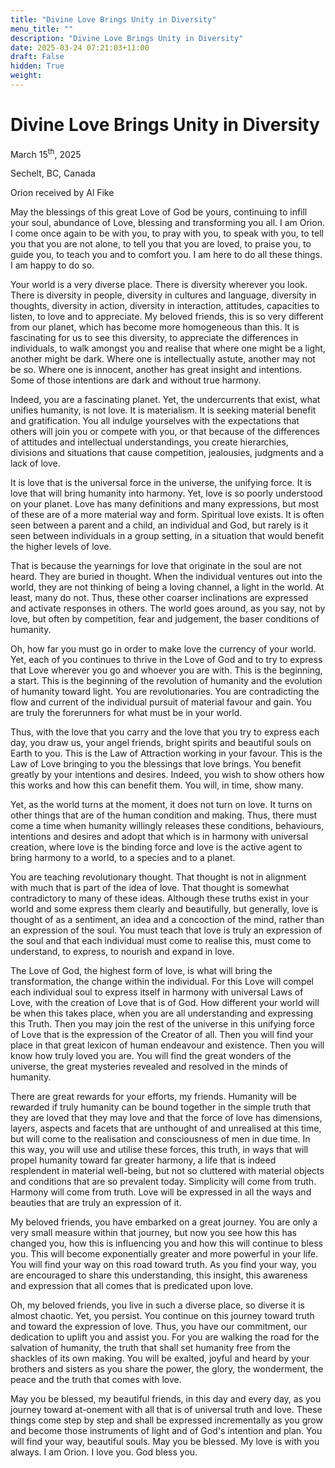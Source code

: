 ```yaml
---
title: "Divine Love Brings Unity in Diversity"
menu_title: ""
description: "Divine Love Brings Unity in Diversity"
date: 2025-03-24 07:21:03+11:00
draft: False
hidden: True
weight:
---
```

# Divine Love Brings Unity in Diversity

March 15<sup>th</sup>, 2025

Sechelt, BC, Canada

Orion received by Al Fike

May the blessings of this great Love of God be yours, continuing to infill your soul, abundance of Love, blessing and transforming you all. I am Orion. I come once again to be with you, to pray with you, to speak with you, to tell you that you are not alone, to tell you that you are loved, to praise you, to guide you, to teach you and to comfort you. I am here to do all these things. I am happy to do so.

Your world is a very diverse place. There is diversity wherever you look. There is diversity in people, diversity in cultures and language, diversity in thoughts, diversity in action, diversity in interaction, attitudes, capacities to listen, to love and to appreciate. My beloved friends, this is so very different from our planet, which has become more homogeneous than this. It is fascinating for us to see this diversity, to appreciate the differences in individuals, to walk amongst you and realise that where one might be a light, another might be dark. Where one is intellectually astute, another may not be so. Where one is innocent, another has great insight and intentions. Some of those intentions are dark and without true harmony.

Indeed, you are a fascinating planet. Yet, the undercurrents that exist, what unifies humanity, is not love. It is materialism. It is seeking material benefit and gratification. You all indulge yourselves with the expectations that others will join you or compete with you, or that because of the differences of attitudes and intellectual understandings, you create hierarchies, divisions and situations that cause competition, jealousies, judgments and a lack of love.

It is love that is the universal force in the universe, the unifying force. It is love that will bring humanity into harmony. Yet, love is so poorly understood on your planet. Love has many definitions and many expressions, but most of these are of a more material way and form. Spiritual love exists. It is often seen between a parent and a child, an individual and God, but rarely is it seen between individuals in a group setting, in a situation that would benefit the higher levels of love.

That is because the yearnings for love that originate in the soul are not heard. They are buried in thought. When the individual ventures out into the world, they are not thinking of being a loving channel, a light in the world. At least, many do not. Thus, these other coarser inclinations are expressed and activate responses in others. The world goes around, as you say, not by love, but often by competition, fear and judgement, the baser conditions of humanity.

Oh, how far you must go in order to make love the currency of your world. Yet, each of you continues to thrive in the Love of God and to try to express that Love wherever you go and whoever you are with. This is the beginning, a start. This is the beginning of the revolution of humanity and the evolution of humanity toward light. You are revolutionaries. You are contradicting the flow and current of the individual pursuit of material favour and gain. You are truly the forerunners for what must be in your world.

Thus, with the love that you carry and the love that you try to express each day, you draw us, your angel friends, bright spirits and beautiful souls on Earth to you. This is the Law of Attraction working in your favour. This is the Law of Love bringing to you the blessings that love brings. You benefit greatly by your intentions and desires. Indeed, you wish to show others how this works and how this can benefit them. You will, in time, show many.

Yet, as the world turns at the moment, it does not turn on love. It turns on other things that are of the human condition and making. Thus, there must come a time when humanity willingly releases these conditions, behaviours, intentions and desires and adopt that which is in harmony with universal creation, where love is the binding force and love is the active agent to bring harmony to a world, to a species and to a planet.

You are teaching revolutionary thought. That thought is not in alignment with much that is part of the idea of love. That thought is somewhat contradictory to many of these ideas. Although these truths exist in your world and some express them clearly and beautifully, but generally, love is thought of as a sentiment, an idea and a concoction of the mind, rather than an expression of the soul. You must teach that love is truly an expression of the soul and that each individual must come to realise this, must come to understand, to express, to nourish and expand in love.

The Love of God, the highest form of love, is what will bring the transformation, the change within the individual. For this Love will compel each individual soul to express itself in harmony with universal Laws of Love, with the creation of Love that is of God. How different your world will be when this takes place, when you are all understanding and expressing this Truth. Then you may join the rest of the universe in this unifying force of Love that is the expression of the Creator of all. Then you will find your place in that great lexicon of human endeavour and existence. Then you will know how truly loved you are. You will find the great wonders of the universe, the great mysteries revealed and resolved in the minds of humanity.

There are great rewards for your efforts, my friends. Humanity will be rewarded if truly humanity can be bound together in the simple truth that they are loved that they may love and that the force of love has dimensions, layers, aspects and facets that are unthought of and unrealised at this time, but will come to the realisation and consciousness of men in due time. In this way, you will use and utilise these forces, this truth, in ways that will propel humanity toward far greater harmony, a life that is indeed resplendent in material well-being, but not so cluttered with material objects and conditions that are so prevalent today. Simplicity will come from truth. Harmony will come from truth. Love will be expressed in all the ways and beauties that are truly an expression of it.

My beloved friends, you have embarked on a great journey. You are only a very small measure within that journey, but now you see how this has changed you, how this is influencing you and how this will continue to bless you. This will become exponentially greater and more powerful in your life. You will find your way on this road toward truth. As you find your way, you are encouraged to share this understanding, this insight, this awareness and expression that all comes that is predicated upon love.

Oh, my beloved friends, you live in such a diverse place, so diverse it is almost chaotic. Yet, you persist. You continue on this journey toward truth and toward the expression of love. Thus, you have our commitment, our dedication to uplift you and assist you. For you are walking the road for the salvation of humanity, the truth that shall set humanity free from the shackles of its own making. You will be exalted, joyful and heard by your brothers and sisters as you share the power, the glory, the wonderment, the peace and the truth that comes with love.

May you be blessed, my beautiful friends, in this day and every day, as you journey toward at-onement with all that is of universal truth and love. These things come step by step and shall be expressed incrementally as you grow and become those instruments of light and of God's intention and plan. You will find your way, beautiful souls. May you be blessed. My love is with you always. I am Orion. I love you. God bless you.
